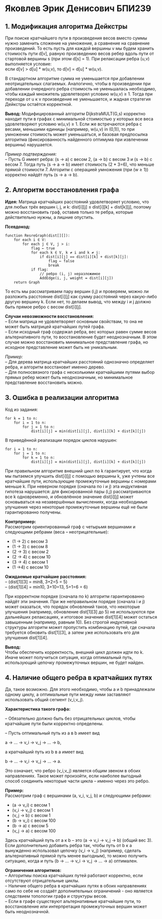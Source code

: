 # Яковлев Эрик Денисович БПИ239
## 1. Модификация алгоритма Дейкстры

При поиске кратчайшего пути в произведения весов вместо суммы нужно заменить сложение на умножение, а сравнение на сравнение произведений.
То есть пусть для каждой вершины v мы будем хранить стоимость пути d[v], равную произведению весов ребер вдоль пути от стартовой вершины s
(при этом d[s] = 1). При релаксации ребра (u,v) выполняется условие:  
если  d[v] > d[u] * w(u,v), то d[v] = d[u] * w(u,v).

В стандартном алгоритме сумма не уменьшается при добавлении неотрицательных слагаемых. Аналогично, чтобы в произведении при добавлении очередного ребра стоимость не уменьшалась
необходимо, чтобы каждый множитель удовлетворял условию w(u,v) ≥ 1. Тогда при переходе от u к v произведение не уменьшается, и жадная стратегия Дейкстры остаётся корректной.

**Вывод:** Модифицированный алгоритм DijkstraMULT(G,s) корректно находит пути в графах с минимальной стоимостью
у которых все веса удовлетворяют условию w(u,v) ≥ 1. Если же встречаются ребра с весами, меньшими единицы (например, w(u,v) in (0,1)),
то при умножении стоимость может уменьшаться, и базовая предпосылка алгоритма (фиксированность найденного оптимума при извлечении вершины) нарушается.

*Пример подтверждения:*  
– Пусть G имеет ребра: (s -> a) с весом 2, (a -> b) с весом 3 и (s -> b) с весом 7. Тогда путь (s -> a -> b) имеет стоимость (2 * 3=6),
что меньше прямой стоимости 7. Алгоритм с операцией умножения (при (w ≥ 1)) корректно найдёт путь (s -> a -> b).

## 2. Алгоритм восстановления графа

**Идея:** Матрица кратчайших расстояний удовлетворяет условию, что для любых трёх вершин i, j, и k: dist[i][j] ≤ dist[i][k] + dist[k][j],
поэтому можно восстановить граф, оставив только те ребра, которые действительно нужны, а лишние опустить.

**Псевдокод:**

```
function ResreGraph(dist[][]):
    for each i ∈ V:
        for each j ∈ V, j > i:
            flag ← true
            for each k ∈ V, k ≠ i and k ≠ j:
                if dist[i][j] == dist[i][k] + dist[k][j]:
                    flag ← false
                    break
            if flag:
                // ребро (i, j) неразложимое
                AddEdge(i, j, weight = dist[i][j])
    return Graph 
```

То есть мы рассматриваем пару вершин (i,j) и проверяем, можно ли разложить расстояние dist[i][j] как сумму расстояний через какую-либо другую вершину k.
Если нет, то делаем вывод, что между i и j должно быть прямое ребро с весом dist[i][j].

**Случаи невозможности восстановления:**  
– Если матрица не удовлетворяет основным свойствам, то она не может быть матрицей кратчайших путей графа.  
– Если исходный граф содержал ребра, вес которых равен сумме весов альтернативного пути,
то восстановление будет неоднозначным. В этом случае можно восстановить минимальное представление графа,
но исходное представление может быть не уникальным.

*Пример:*  
– Для дерева матрица кратчайших расстояний однозначно определяет ребра, и алгоритм восстановит именно дерево.  
– Для полноcвязного графа с несколькими кратчайшими путями выбор прямых ребер может быть неоднозначным, но минимальное представление восстановить можно.

## 3. Ошибка в реализации алгоритма

Код из задания:
```
for k = 1 to n:
    for i = 1 to n:
        for j = 1 to n:
            dist[i][j] = min(dist[i][j], dist[i][k] + dist[k][j])
```

В приведённой реализации порядок циклов нарушен:
```
for i = 1 to n:
    for j = 1 to n:
        for k = 1 to n:
            dist[i][j] = min(dist[i][j], dist[i][k] + dist[k][j])
```
При правильном алгоритме внешний цикл по k гарантирует, что когда мы пытаемся улучшить dist[i][j] с помощью вершины k, уже учтены все кратчайшие пути,
использующие промежуточные вершины с номерами меньше k. При неверном порядке (сначала по i и j) эта индуктивная гипотеза нарушается:
для фиксированной пары (i,j) рассматриваются все k одновременно, и обновлённое значение dist[i][j] может основываться на незавершённых вычислениях,
когда необходимые улучшения через некоторые промежуточные вершины ещё не были гарантированно получены.

**Контрпример:**  
Рассмотрим ориентированный граф с четырьмя вершинами и следующими ребрами (веса – неотрицательные):

- (1 -> 2) с весом 3  
- (1 -> 3) с весом 8  
- (2 -> 3) с весом 2  
- (2 -> 4) с весом 10  
- (3 -> 4) с весом 1  
- (1 ->4) с весом 10

**Ожидаемые кратчайшие расстояния:**  
– (dist[1][3] = min8, 3+2=5 = 5)  
– (dist[1][4] = min10, 3+10=13, 5+1=6 = 6)

При корректном порядке (сначала по k) алгоритм гарантированно найдёт эти значения.
При же неправильном порядке (сначала i и j) может оказаться, что порядок обновлений таков, что некоторые улучшения (например, обновление dist[1][3] до 5)
не используются при дальнейших релаксациях, и итоговое значение dist[1][4] может остаться завышенным (например, равным 10).
Без строгой индуктивной структуры алгоритм может пропустить комбинацию путей, где сначала требуется обновить dist[1][3],
а затем уже использовать его для улучшения dist[1][4].

**Вывод:**  
Чтобы обеспечить корректность, внешний цикл должен идти по k. Иначе может получиться ситуация, когда оптимальный путь, использующий цепочку промежуточных вершин, не будет найден.

## 4. Наличие общего ребра в кратчайших путях

Да, такое возможно. Для этого необходимо, чтобы a и b принадлежали одному циклу, а оптимальные пути между ними заставляют использовать общий сегмент (v_i,v_j).

**Характеристика такого графа:**

– Обязательно должно быть без отрицательных циклов, чтобы кратчайшие пути были корректно определены.  

– Пусть оптимальный путь из a в b имеет вид  

a -> ... -> v_i -> v_j -> ... -> b,

а кратчайший путь из b в a имеет вид  

b -> ... -> v_i -> v_j -> ... -> a.

Это означает, что ребро (v_i,v_j) является общим звеном в обоих направлениях. Такое может произойти, если наиболее выгодный способ
соединить некоторые части цикла – именно через это ребро.

**Пример:**  
Рассмотрим граф с вершинами (a, v_i, v_j, b) и следующими ребрами:
- (a -> v_i) с весом 1  
- (v_i -> v_j) с весом 1  
- (v_j -> b) с весом 1  
- (b -> v_i) с весом 100  
- (b -> a) с весом 5  
- (v_j -> a) с весом 100  

Здесь кратчайший путь от a к b – это (a -> v_i -> v_j -> b) (общий вес 3). Если дополнительно добавить ребра так, чтобы путь от b к a вынужденно использовал цепочку
(v_i -> v_j) (например, сделать альтернативный прямой путь менее выгодным), то можно получить ситуацию, когда и путь (b -> ... -> v_i -> v_j -> ...  -> a) оптимален.

**Ограничения алгоритмов:**  
– Алгоритмы поиска кратчайших путей работают корректно, если отсутствуют отрицательные циклы.  
– Наличие общего ребра в кратчайших путях в обоих направлениях само по себе не создаёт дополнительных ограничений - оно является следствием топологии графа и структуры весов.  
– Если в графе существуют альтернативные кратчайшие пути, то восстановление или интерпретация промежуточных вершин может быть неоднозначной.
